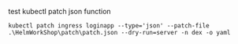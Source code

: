 test kubectl patch json function
```
kubectl patch ingress loginapp --type='json' --patch-file .\HelmWorkShop\patch\patch.json --dry-run=server -n dex -o yaml
```